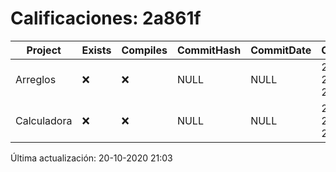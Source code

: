 # Calificaciones: 2a861f
|Project|Exists|Compiles|CommitHash|CommitDate|CheckDate|Comments|
|-|-|-|-|-|-|-|
|Arreglos|❌|❌|NULL|NULL|20-10-2020 21:03:07|No se encontró el archivo en PracticasComputacionI/Arreglos/Arreglos.cpp|
|Calculadora|❌|❌|NULL|NULL|20-10-2020 21:03:06|No se encontró el archivo en PracticasComputacionI/Calculadora/Calculadora.cpp|

Última actualización: 20-10-2020 21:03